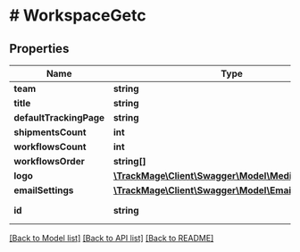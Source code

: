 # # WorkspaceGetc

## Properties

Name | Type | Description | Notes
------------ | ------------- | ------------- | -------------
**team** | **string** |  | 
**title** | **string** |  | 
**defaultTrackingPage** | **string** |  | 
**shipmentsCount** | **int** |  | [optional] 
**workflowsCount** | **int** |  | [optional] 
**workflowsOrder** | **string[]** |  | [optional] 
**logo** | [**\TrackMage\Client\Swagger\Model\MediaGetc**](MediaGetc.md) |  | [optional] 
**emailSettings** | [**\TrackMage\Client\Swagger\Model\EmailSettingsGetc**](EmailSettingsGetc.md) |  | [optional] 
**id** | **string** |  | [optional] [readonly] 

[[Back to Model list]](../../README.md#documentation-for-models) [[Back to API list]](../../README.md#documentation-for-api-endpoints) [[Back to README]](../../README.md)


